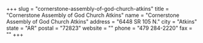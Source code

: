 +++
slug = "cornerstone-assembly-of-god-church-atkins"
title = "Cornerstone Assembly of God Church Atkins"
name = "Cornerstone Assembly of God Church Atkins"
address = "6448 SR 105 N."
city = "Atkins"
state = "AR"
postal = "72823"
website = ""
phone = "479 284-2220"
fax = ""
+++
